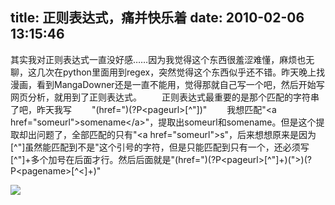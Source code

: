 title: 正则表达式，痛并快乐着
date: 2010-02-06 13:15:46
---

其实我对正则表达式一直没好感……因为我觉得这个东西很羞涩难懂，麻烦也无聊，这几次在python里面用到regex，突然觉得这个东西似乎还不错。昨天晚上找漫画，看到MangaDowner还是一直不能用，觉得那就自己写一个吧，然后开始写网页分析，就用到了正则表达式。
　　正则表达式最重要的是那个匹配的字符串了吧，昨天我写
　　"(href=")(?P&lt;pageurl&gt;[^"])"
　　我想匹配"&lt;a href="someurl"&gt;somename&lt;/a&gt;"，提取出someurl和somename。但是这个提取却出问题了，全部匹配的只有"&lt;a href="someurl"&gt;s"，后来想想原来是因为[^"]虽然能匹配到不是"这个引号的字符，但是只能匹配到只有一个，还必须写[^"]+多个加号在后面才行。然后后面就是"(href=")(?P&lt;pageurl&gt;[^"]+)("&gt;)(?P&lt;pagename&gt;[^&lt;]+)"

 ![](http://img.zemanta.com/pixy.gif?x-id=1e613dbf-e7fa-80fb-b3ef-b6dbaa7f3592)
